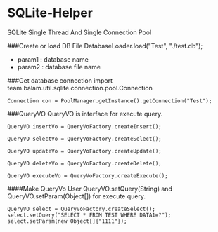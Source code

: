# SQLite-Helper
SQLite Single Thread And Single Connection Pool

###Create or load DB File
    DatabaseLoader.load("Test", "./test.db");
* param1 : database name
* param2 : database file name

###Get database connection
    import team.balam.util.sqlite.connection.pool.Connection
    
    Connection con = PoolManager.getInstance().getConnection("Test");

###QueryVO
QueryVO is interface for execute query.
<pre><code>QueryVO insertVo = QueryVoFactory.createInsert();</code></pre>
<pre><code>QueryVO selectVo = QueryVoFactory.createSelect();</code></pre>
<pre><code>QueryVO updateVo = QueryVoFactory.createUpdate();</code></pre>
<pre><code>QueryVO deleteVo = QueryVoFactory.createDelete();</code></pre>
<pre><code>QueryVO executeVo = QueryVoFactory.createExecute();</code></pre>

####Make QueryVo
User QueryVO.setQuery(String) and QueryVO.setParam(Object[]) for execute query.
<pre><code>QueryVO select = QueryVoFactory.createSelect();
select.setQuery("SELECT * FROM TEST WHERE DATA1=?");
select.setParam(new Object[]{"1111"});</code></pre>

